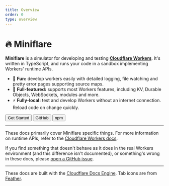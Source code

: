 ```yaml
---
title: Overview
order: 0
type: overview
---
```


<ContentColumn>

# 🔥 Miniflare

**Miniflare** is a simulator for developing and testing
[**Cloudflare Workers**](https://workers.cloudflare.com/). It's written in
TypeScript, and runs your code in a sandbox implementing Workers' runtime APIs.

- 🎉 **Fun:** develop workers easily with detailed logging, file watching and
  pretty error pages supporting source maps.
- 🔋 **Full-featured:** supports most Workers features, including KV, Durable
  Objects, WebSockets, modules and more.
- ⚡ **Fully-local:** test and develop Workers without an internet connection.
  Reload code on change quickly.

<ButtonGroup>
  <Button type="primary" href="/get-started">Get Started</Button>
  <Button type="secondary" href="https://github.com/cloudflare/miniflare">GitHub</Button>
  <Button type="secondary" href="https://npmjs.com/package/miniflare">npm</Button>
</ButtonGroup>

---

These docs primarily cover Miniflare specific things. For more information on
runtime APIs, refer to the
[Cloudflare Workers docs](https://developers.cloudflare.com/workers/).

If you find something that doesn't behave as it does in the real Workers
environment (and this difference isn't documented), or something's wrong in
these docs, please
[open a GitHub issue](https://github.com/cloudflare/miniflare/issues/new/choose).

---

These docs are built with the
[Cloudflare Docs Engine](https://developers.cloudflare.com/docs-engine/). Tab
icons are from [Feather](https://feathericons.com/).

</ContentColumn>
